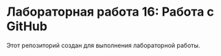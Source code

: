 # Лабораторная работа 16: Работа с GitHub

Этот репозиторий создан для выполнения лабораторной работы.